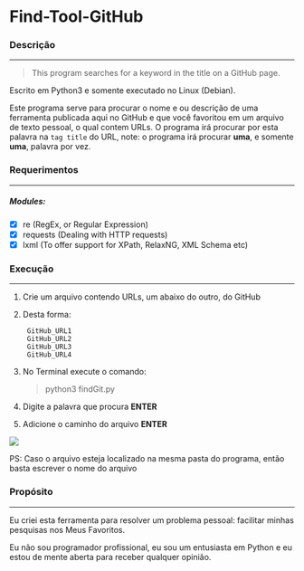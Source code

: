 # Find-Tool-GitHub


### **Descrição**
---

> This program searches for a keyword in the title on a GitHub page.

Escrito em Python3 e somente executado no Linux (Debian).

Este programa serve para procurar o nome e ou descrição de uma ferramenta publicada aqui no GitHub e que você favoritou em um arquivo de texto pessoal, o qual contem URLs. O programa irá procurar por esta palavra na `tag title` do URL, note: o programa irá procurar **uma**, e somente **uma**, palavra por vez.

### **Requerimentos**
---

##### Modules:

- [x] re (RegEx, or Regular Expression)
- [x] requests (Dealing with HTTP requests)
- [x] lxml (To offer support for XPath, RelaxNG, XML Schema etc)

### **Execução**
---

1. Crie um arquivo contendo URLs, um abaixo do outro, do GitHub
2. Desta forma:

        GitHub_URL1
        GitHub_URL2
        GitHub_URL3
        GitHub_URL4

3. No Terminal execute o comando:

    > python3 findGit.py

4. Digite a palavra que procura **ENTER**
5. Adicione o caminho do arquivo **ENTER**

![](https://live.staticflickr.com/65535/49353145058_97e62450f9_b.jpg)

PS: Caso o arquivo esteja localizado na mesma pasta do programa, então basta escrever o nome do arquivo

### **Propósito**
---

Eu criei esta ferramenta para resolver um problema pessoal: facilitar minhas pesquisas nos Meus Favoritos.

Eu não sou programador profissional, eu sou um entusiasta em Python e eu estou de mente aberta para receber qualquer opinião.
